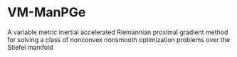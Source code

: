 # VM-ManPGe
A variable metric inertial accelerated Riemannian proximal gradient method for solving a class of  nonconvex nonsmooth optimization problems over the Stiefel manifold
